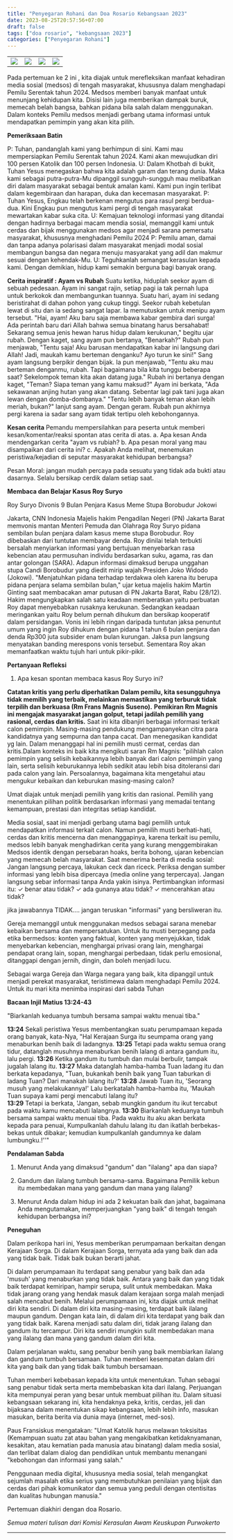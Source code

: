 ```yaml
---
title: "Penyegaran Rohani dan Doa Rosario Kebangsaan 2023"
date: 2023-08-25T20:57:56+07:00
draft: false
tags: ["doa rosario", "kebangsaan 2023"]
categories: ["Penyegaran Rohani"]
---
```

| | | | |
|---|---|---|---|
| ![](/img/bangsa25agt23.jpg) | ![](/img/bangsa25agt231.jpg) | ![](/img/bangsa25agt232.jpg) | ![](/img/bangsa25agt233.jpg) |

Pada pertemuan ke 2 ini , kita diajak untuk merefleksikan manfaat kehadiran media sosial (medsos) di tengah masyarakat, khususnya dalam menghadapi Pemilu Serentak tahun 2024. Medsos memberi banyak manfaat untuk menunjang kehidupan kita. Disisi lain juga memberikan dampak buruk, memecah belah bangsa, bahkan pidana bila salah dalam menggunakan. Dalam konteks Pemilu medsos menjadi gerbang utama informasi untuk mendapatkan pemimpin yang akan kita pilih. 
 
**Pemeriksaan Batin**

P: Tuhan, pandanglah kami yang berhimpun di sini. Kami mau mempersiapkan Pemilu Serentak tahun 2024. Kami akan mewujudkan diri 100 persen Katolik dan 100 persen Indonesia. 
U: Dalam Khotbah di bukit, Tuhan Yesus menegaskan bahwa kita adalah garam dan terang dunia. Maka kami sebagai putra-putra-Mu dipanggil sungguh-sungguh mau melibatkan diri dalam masyarakat sebagai bentuk amalan kami. Kami pun ingin terlibat dalam kegembiraan dan harapan, duka dan kecemasan masyarakat. 
P: Tuhan Yesus, Engkau telah berkenan mengutus para rasul pergi berdua-dua. Kini Engkau pun mengutus kami pergi di tengah masyarakat mewartakan kabar suka cita. 
U: Kemajuan teknologi informasi yang ditandai dengan hadirnya berbagai macam mendia sosial, memanggil kami untuk cerdas dan bijak menggunakan medsos agar menjadi sarana pemersatu masyarakat, khususnya menghadani Pemilu 2024 
P: Pemilu aman, damai dan tanpa adanya polarisasi dalam masyarakat menjadi modal sosial membangun bangsa dan negara menuju masyarakat yang adil dan makmur sesuai dengan kehendak-Mu. 
U: Teguhkanlah semangat kerasulan kepada kami. Dengan demikian, hidup kami semakin berguna bagi banyak orang.

**Cerita inspiratif : Ayam vs Rubah** 
Suatu ketika, hiduplah seekor ayam di sebuah pedesaan. Ayam ini sangat rajin, setiap pagi ia tak pernah lupa untuk berkokok dan membangunkan tuannya. 
Suatu hari, ayam ini sedang beristirahat di dahan pohon yang cukup tinggi. Seekor rubah kebetulan lewat di situ dan ia sedang sangat lapar. Ia memutuskan untuk menipu ayam tersebut. 
"Hai, ayam! Aku baru saja membawa kabar gembira dari surga! Ada perintah baru dari Allah bahwa semua binatang harus bersahabat! Sekarang semua jenis hewan harus hidup dalam kerukunan," begitu ujar rubah. 
Dengan kaget, sang ayam pun bertanya, "Benarkah?" Rubah pun menjawab, "Tentu saja! Aku barusan mendapatkan kabar ini langsung dari Allah! Jadi, maukah kamu berteman denganku? Ayo turun ke sini!" 
Sang ayam langsung berpikir dengan bijak. Ia pun menjawab, "Tentu aku mau berteman denganmu, rubah. Tapi bagaimana bila kita tunggu beberapa saat? Sekelompok teman kita akan datang juga." Rubah ini bertanya dengan kaget, "Teman? Siapa teman yang kamu maksud?" 
Ayam ini berkata, "Ada sekawanan anjing hutan yang akan datang. Sebentar lagi pak tani juga akan lewan dengan domba-dombanya." "Tentu lebih banyak teman akan lebih meriah, bukan?" lanjut sang ayam. Dengan geram. Rubah pun akhirnya pergi karena ia sadar sang ayam tidak tertipu oleh kebohongannya. 

**Kesan cerita** 
Pemandu mempersilahkan para peserta untuk memberi kesan/komentar/reaksi spontan atas cerita di atas. 
a. Apa kesan Anda mendengarkan cerita "ayam vs rubiah? 
b. Apa pesan moral yang mau disampaikan dari cerita ini? 
c. Apakah Anda melihat, menemukan peristiwa/kejadian di seputar masyarakat kehidupan berbangsa? 
 
Pesan Moral: jangan mudah percaya pada sesuatu yang tidak ada bukti atau dasarnya. Selalu bersikap cerdik dalam setiap saat. 
 
**Membaca dan Belajar Kasus Roy Suryo** 
 
Roy Suryo Divonis 9 Bulan Penjara Kasus Meme Stupa Borobudur Jokowi 
 
Jakarta, CNN Indonesia Majelis hakim Pengadilan Negeri (PN) Jakarta Barat memvonis mantan Menteri Pemuda dan Olahraga Roy Suryo pidana sembilan bulan penjara dalam kasus meme stupa Borobudur. Roy dibebaskan dari tuntutan membayar denda. Roy dinilai telah terbukti bersalah menyiarkan informasi yang bertujuan menyebarkan rasa kebencian atau permusuhan individu berdasarkan suku, agama, ras dan antar golongan (SARA). 
Adapun informasi dimaksud berupa unggahan stupa Candi Borobudur yang diedit mirip wajah Presiden Joko Widodo (Jokowi). "Menjatuhkan pidana terhadap terdakwa oleh karena itu berupa pidana penjara selama sembilan bulan," ujar ketua majelis hakim Martin Ginting saat membacakan amar putusan di PN Jakarta Barat, Rabu (28/12). 
Hakim mengungkapkan salah satu keadaan memberatkan yaitu perbuatan Roy dapat menyebabkan rusaknya kerukunan. Sedangkan keadaan meringankan yaitu Roy belum pernah dihukum dan bersikap kooperatif dalam persidangan. 
Vonis ini lebih ringan daripada tuntutan jaksa penuntut umum yang ingin Roy dihukum dengan pidana 1 tahun 6 bulan penjara dan denda Rp300 juta subsider enam bulan kurungan. 
Jaksa pun langsung menyatakan banding merespons vonis tersebut. Sementara Roy akan memanfaatkan waktu tujuh hari untuk pikir-pikir. 
 
**Pertanyaan Refleksi** 
1. Apa kesan spontan membaca kasus Roy Suryo ini? 

**Catatan kritis yang perlu diperhatikan** 
**Dalam pemilu, kita sesungguhnya tidak memilih yang terbaik, melainkan memastikan yang terburuk tidak terpilih dan berkuasa (Rm Frans Magnis Suseno).** 
**Pemikiran Rm Magnis ini mengajak masyarakat jangan golput, tetapi jadilah pemilih yang rasional, cerdas dan kritis.** 
Saat ini kita dibanjiri berbagai informasi terkait calon pemimpin. Masing-masing pendukung mengampanyekan citra para kandidatnya yang sempurna dan tanpa cacat. Dan menegasikan kandidat yg lain. Dalam menanggapi hal ini pemilih musti cermat, cerdas dan kritis.Dalam konteks ini baik kita mengikuti saran Rm Magnis: "pilihlah calon pemimpin yang selisih kebaikannya lebih banyak dari calon pemimpin yang lain, serta selisih keburukannya lebih sedikit atau lebih bisa ditoleransi dari pada calon yang lain. Persoalannya, bagaimana kita mengetahui atau mengukur kebaikan dan keburukan masing-masing calon?

Umat diajak untuk menjadi pemilih yang kritis dan rasional. Pemilih yang menentukan pilihan politik berdasarkan informasi yang memadai tentang kemampuan, prestasi dan integritas setiap kandidat.

Media sosial, saat ini menjadi gerbang utama bagi pemilih untuk mendapatkan informasi terkait calon. Namun pemilih musti berhati-hati, cerdas dan kritis mencerna dan menanggapinya, karena terkait isu pemilu, medsos lebih banyak menghadirkan cerita yang kurang menggembirakan Medsos identik dengan persebaran hoaks, berita bohong, ujaran kebencian yang memecah belah masyarakat. 
Saat menerima berita di media sosial: Jangan langsung percaya, lakukan ceck dan riceck. Periksa dengan sumber informasi yang lebih bisa dipercaya (media online yang terpercaya). Jangan langsung sebar informasi tanpa Anda yakin isinya. 
Pertimbangkan informasi itu: 
✓ benar atau tidak? 
✓ ada gunanya atau tidak? 
✓ mencerahkan atau tidak?

jika jawabannya TIDAK.... jangan teruskan "informasi" yang bersliweran itu.

Gereja memanggil untuk menggunakan medsos sebagai sarana menebar kebaikan bersama dan mempersatukan. Untuk itu musti berpegang pada etika bermedsos: konten yang faktual, konten yang menyejukkan, tidak menyebarkan kebencian, menghargai privasi orang lain, menghargai pendapat orang lain, sopan, menghargai perbedaan, tidak perlu emosional, ditanggapi dengan jernih, dingin, dan boleh menjadi lucu.

Sebagai warga Gereja dan Warga negara yang baik, kita dipanggil untuk menjadi perekat masyarakat, teristimewa dalam menghadapi Pemilu 2024. Untuk itu mari kita menimba inspirasi dari sabda Tuhan

**Bacaan Injil Matius 13:24-43**

"Biarkanlah keduanya tumbuh bersama sampai waktu menuai tiba."

**13:24** Sekali peristiwa Yesus membentangkan suatu perumpamaan kepada orang banyak, kata-Nya, "Hal Kerajaan Surga itu seumpama orang yang menaburkan benih baik di ladangnya. 
**13:25** Tetapi pada waktu semua orang tidur, datanglah musuhnya menaburkan benih lalang di antara gandum itu, lalu pergi. 
**13:26** Ketika gandum itu tumbuh dan mulai berbulir, tampak jugalah lalang itu. 
**13:27** Maka datanglah hamba-hamba Tuan ladang itu dan berkata kepadanya, "Tuan, bukankah benih baik yang Tuan taburkan di ladang Tuan? Dari manakah lalang itu?' 
**13:28** Jawab Tuan itu, 'Seorang musuh yang melakukannya!' Lalu berkatalah hamba-hamba itu, 'Maukah Tuan supaya kami pergi mencabuti lalang itu?  
**13:29** Tetapi ia berkata, 'Jangan, sebab mungkin gandum itu ikut tercabut pada waktu kamu mencabuti lalangnya. 
**13:30** Biarkanlah keduanya tumbuh bersama sampai waktu menuai tiba. Pada waktu itu aku akan berkata kepada para penuai, Kumpulkanlah dahulu lalang itu dan ikatlah berbekas-bekas untuk dibakar; kemudian kumpulkanlah gandumnya ke dalam lumbungku.!''"

**Pendalaman Sabda** 

1.  Menurut Anda yang dimaksud "gandum" dan "ilalang" apa dan siapa? 

2.  Gandum dan ilalang tumbuh bersama-sama. Bagaimana Pemilik kebun itu membedakan mana yang gandum dan mana yang ilalang? 

3.  Menurut Anda dalam hidup ini ada 2 kekuatan baik dan jahat, bagaimana Anda mengutamakan, memperjuangkan "yang baik" di tengah tengah kehidupan berbangsa ini? 

**Peneguhan**

Dalam perikopa hari ini, Yesus memberikan perumpamaan berkaitan dengan Kerajaan Sorga. Di dalam Kerajaan Sorga, ternyata ada yang baik dan ada yang tidak baik. Tidak baik bukan berarti jahat.

Di dalam perumpamaan itu terdapat sang penabur yang baik dan ada 'musuh' yang menaburkan yang tidak baik. Antara yang baik dan yang tidak baik terdapat kemiripan, hampir serupa, sulit untuk membedakan. Maka tidak jarang orang yang hendak masuk dalam kerajaan sorga malah menjadi salah mencabut benih. Melalui perumpamaan ini, kita diajak untuk melihat diri kita sendiri. Di dalam diri kita masing-masing, terdapat baik ilalang maupun gandum. Dengan kata lain, di dalam diri kita terdapat yang baik dan yang tidak baik. Karena menjadi satu dalam diri, tidak jarang ilalang dan gandum itu tercampur. Diri kita sendiri mungkin sulit membedakan mana yang ilalang dan mana yang gandum dalam diri kita.

Dalam perjalanan waktu, sang penabur benih yang baik membiarkan ilalang dan gandum tumbuh bersamaan. Tuhan memberi kesempatan dalam diri kita yang baik dan yang tidak baik tumbuh bersamaan.

Tuhan memberi kebebasan kepada kita untuk menentukan. Tuhan sebagai sang penabur tidak serta merta membebaskan kita dari ilalang. Perjuangan kita mempunyai peran yang besar untuk membuat pilihan itu. Dalam situasi kebangsaan sekarang ini, kita hendaknya peka, kritis, cerdas, jeli dan bijaksana dalam menentukan sikap kebangsaan, lebih lebih info, masukan masukan, berita berita via dunia maya (internet, med-sos).

Paus Fransiskus mengatakan: "Umat Katolik harus melawan toksisitas (Kemampuan suatu zat atau bahan yang mengakibatkan ketidaknyamanan, kesakitan, atau kematian pada manusia atau binatang) dalam media sosial, dan terlibat dalam dialog dan pendidikan untuk membantu menangani "kebohongan dan informasi yang salah."

Penggunaan media digital, khususnya media sosial, telah mengangkat sejumlah masalah etika serius yang membutuhkan penilaian yang bijak dan cerdas dari pihak komunikator dan semua yang peduli dengan otentisitas dan kualitas hubungan manusia."

Pertemuan diakhiri dengan doa Rosario.

*Semua materi tulisan dari Komisi Kerasulan Awam Keuskupan Purwokerto*

------------------------------------------------------------------------